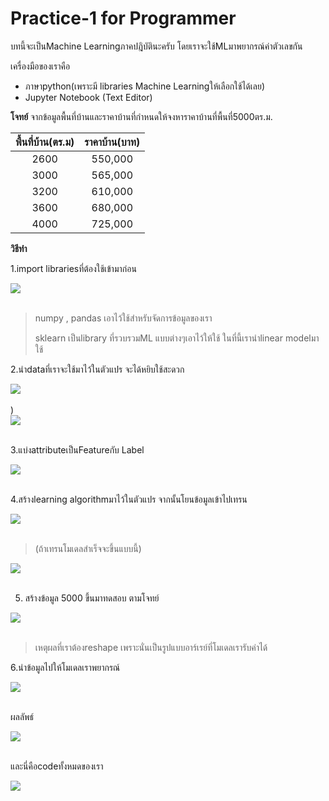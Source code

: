 # Practice-1 for Programmer



บทนี้จะเป็นMachine Learningภาคปฎิบัตินะครับ โดยเราจะใช้MLมาพยากรณ์ค่าตัวเลขกัน

เครื่องมือของเราคือ

- ภาษาpython(เพราะมี libraries  Machine Learningให้เลือกใช้ได้เลย)
- Jupyter Notebook (Text Editor)







**โจทย์** จากข้อมูลพื้นที่บ้านและราคาบ้านที่กำหนดให้จงหาราคาบ้านที่พื้นที่5000ตร.ม.

 

| พื้นที่บ้าน(ตร.ม) | ราคาบ้าน(บาท) |
| :----------: | :----------: |
|     2600     |   550,000    |
|     3000     |   565,000    |
|     3200     |   610,000    |
|     3600     |   680,000    |
|     4000     |   725,000    |





**วิธีทำ**

1.import librariesที่ต้องใช้เข้ามาก่อน

<div class="img-caption">
    <img src="../img/content_images/21_linear_regression(python)/lr-code1.JPG"/><br><br>
</div>

> numpy , pandas เอาไว้ใช้สำหรับจัดการข้อมูลของเรา
>
> sklearn เป็นlibrary ที่รวบรวมML แบบต่างๆเอาไว้ให้ใช้ ในที่นี้เรานำlinear modelมาใช้



2.นำdataที่เราจะใช้มาไว้ในตัวแปร จะได้หยิบใช้สะดวก

<div class="img-caption">
    <img src="../img/content_images/21_linear_regression(python)/lr-code2.JPG"/><br><br>
</div>)

<div class="img-caption">
    <img src="../img/content_images/21_linear_regression(python)/lr-code3.JPG"/><br><br>
</div>



3.แบ่งattributeเป็นFeatureกับ Label

<div class="img-caption">
    <img src="../img/content_images/21_linear_regression(python)/lr-code4.JPG"/><br><br>
</div>



4.สร้างlearning algorithmมาไว้ในตัวแปร จากนั้นโยนข้อมูลเข้าไปเทรน

<div class="img-caption">
    <img src="../img/content_images/21_linear_regression(python)/lr-code5.JPG"/><br><br>
</div>

> (ถ้าเทรนโมเดลสำเร็จจะขึ้นแบบนี้)
>
<div class="img-caption">
    <img src="../img/content_images/21_linear_regression(python)/lr-code6.JPG"/><br><br>
</div>



5. สร้างข้อมูล 5000 ขึ้นมาทดสอบ ตามโจทย์

<div class="img-caption">
    <img src="../img/content_images/21_linear_regression(python)/lr-code7.JPG"/><br><br>
</div>

> เหตุผลที่เราต้องreshape เพราะนั่นเป็นรูปแบบอาร์เรย์ที่โมเดลเรารับค่าได้



6.นำข้อมูลไปให้โมเดลเราพยากรณ์

<div class="img-caption">
    <img src="../img/content_images/21_linear_regression(python)/lr-code8.JPG"/><br><br>
</div>

ผลลัพธ์

<div class="img-caption">
    <img src="../img/content_images/21_linear_regression(python)/lr-code9.JPG"/><br><br>
</div>











และนี่คือcodeทั้งหมดของเรา

<div class="img-caption">
    <img src="../img/content_images/21_linear_regression(python)/lr-codeX.JPG"/><br><br>
</div>